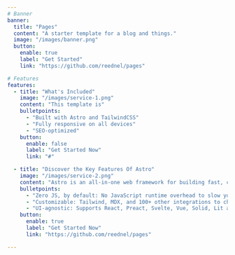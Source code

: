 ```yaml
---
# Banner
banner:
  title: "Pages"
  content: "A starter template for a blog and things."
  image: "/images/banner.png"
  button:
    enable: true
    label: "Get Started"
    link: "https://github.com/reednel/pages"

# Features
features:
  - title: "What's Included"
    image: "/images/service-1.png"
    content: "This template is"
    bulletpoints:
      - "Built with Astro and TailwindCSS"
      - "Fully responsive on all devices"
      - "SEO-optimized"
    button:
      enable: false
      label: "Get Started Now"
      link: "#"

  - title: "Discover the Key Features Of Astro"
    image: "/images/service-2.png"
    content: "Astro is an all-in-one web framework for building fast, content-focused websites. It offers a range of exciting features for developers and website creators. Some of the key features are:"
    bulletpoints:
      - "Zero JS, by default: No JavaScript runtime overhead to slow you down."
      - "Customizable: Tailwind, MDX, and 100+ other integrations to choose from."
      - "UI-agnostic: Supports React, Preact, Svelte, Vue, Solid, Lit and more."
    button:
      enable: true
      label: "Get Started Now"
      link: "https://github.com/reednel/pages"

---
```

